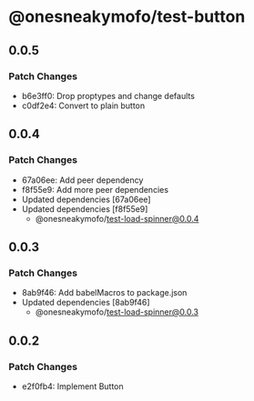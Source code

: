 # @onesneakymofo/test-button

## 0.0.5

### Patch Changes

- b6e3ff0: Drop proptypes and change defaults
- c0df2e4: Convert to plain button

## 0.0.4

### Patch Changes

- 67a06ee: Add peer dependency
- f8f55e9: Add more peer dependencies
- Updated dependencies [67a06ee]
- Updated dependencies [f8f55e9]
  - @onesneakymofo/test-load-spinner@0.0.4

## 0.0.3

### Patch Changes

- 8ab9f46: Add babelMacros to package.json
- Updated dependencies [8ab9f46]
  - @onesneakymofo/test-load-spinner@0.0.3

## 0.0.2

### Patch Changes

- e2f0fb4: Implement Button
